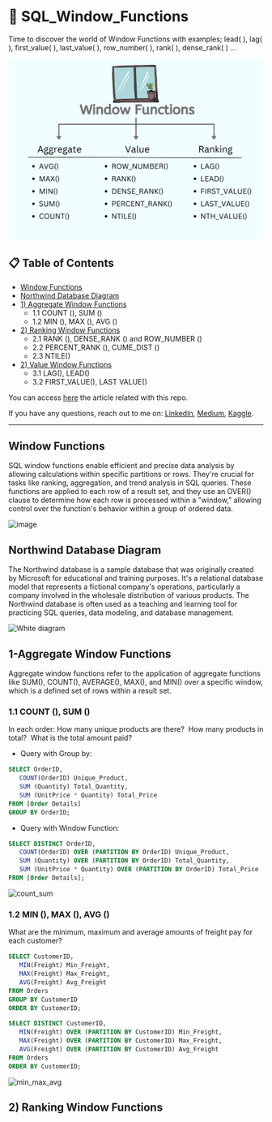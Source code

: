 # 📁 SQL_Window_Functions
Time to discover the world of Window Functions with examples; lead( ), lag( ), first_value( ), last_value( ), row_number( ), rank( ), dense_rank( ) …

![Window_Func](https://github.com/hhuseyincosgun/SQL_Window_Functions/blob/main/Window_Func.png)


## 📋 Table of Contents
- [Window Functions](#window-functions)
- [Northwind Database Diagram](#northwind-database-diagram)
- [1) Aggregate Window Functions](#1-aggregate-window-functions)
  - 1.1 COUNT (), SUM ()
  - 1.2 MIN (), MAX (), AVG ()
- [2) Ranking Window Functions](#queries-and-solutions)
  - 2.1 RANK (), DENSE_RANK () and ROW_NUMBER ()
  - 2.2 PERCENT_RANK (), CUME_DIST ()
  - 2.3 NTILE()
- [2) Value Window Functions](#queries-and-solutions)
  - 3.1 LAG(), LEAD()
  - 3.2 FIRST_VALUE(), LAST VALUE()

You can access [here](https://www.udemy.com/course/alistirmalarla-sql-ogreniyorum/) the article related with this repo.

If you have any questions, reach out to me on:
[LinkedIn](https://www.linkedin.com/in/hasanhuseyincosgun/),
[Medium](https://medium.com/@hhuseyincosgun),
[Kaggle](https://www.kaggle.com/huseyincosgun).
***

## Window Functions
SQL window functions enable efficient and precise data analysis by allowing calculations within specific partitions or rows. They're crucial for tasks like ranking, aggregation, and trend analysis in SQL queries.
These functions are applied to each row of a result set, and they use an OVER() clause to determine how each row is processed within a "window," allowing control over the function's behavior within a group of ordered data.

![image](https://github.com/hhuseyincosgun/SQL_Window_Functions/assets/21257660/1b882d0a-0080-4931-b06e-8e12c338ff3b)

## Northwind Database Diagram
The Northwind database is a sample database that was originally created by Microsoft for educational and training purposes. It's a relational database model that represents a fictional company's operations, particularly a company involved in the wholesale distribution of various products. The Northwind database is often used as a teaching and learning tool for practicing SQL queries, data modeling, and database management.

![White diagram](https://github.com/hhuseyincosgun/SQL_Window_Functions/assets/21257660/d4329263-a798-4a61-99ac-533291a527f8)

## 1-Aggregate Window Functions
Aggregate window functions refer to the application of aggregate functions like SUM(), COUNT(), AVERAGE(), MAX(), and MIN() over a specific window, which is a defined set of rows within a result set.

### 1.1 COUNT (), SUM ()
In each order: 
How many unique products are there? 
How many products in total? 
What is the total amount paid?

- Query with Group by:
````sql
SELECT OrderID,
   COUNT(OrderID) Unique_Product,
   SUM (Quantity) Total_Quantity,
   SUM (UnitPrice * Quantity) Total_Price
FROM [Order Details]
GROUP BY OrderID;
````

- Query with Window Function:
````sql
SELECT DISTINCT OrderID,
   COUNT(OrderID) OVER (PARTITION BY OrderID) Unique_Product,
   SUM (Quantity) OVER (PARTITION BY OrderID) Total_Quantity,
   SUM (UnitPrice * Quantity) OVER (PARTITION BY OrderID) Total_Price
FROM [Order Details];
````

![count_sum](https://github.com/hhuseyincosgun/SQL_Window_Functions/assets/21257660/8d4a59d1-1e8e-4655-a90f-a004b199ce36)

### 1.2 MIN (), MAX (), AVG ()

What are the minimum, maximum and average amounts of freight pay for each customer?

````sql
SELECT CustomerID,
   MIN(Freight) Min_Freight,
   MAX(Freight) Max_Freight,
   AVG(Freight) Avg_Freight
FROM Orders
GROUP BY CustomerID
ORDER BY CustomerID;
````

````sql
SELECT DISTINCT CustomerID,
   MIN(Freight) OVER (PARTITION BY CustomerID) Min_Freight,
   MAX(Freight) OVER (PARTITION BY CustomerID) Max_Freight,
   AVG(Freight) OVER (PARTITION BY CustomerID) Avg_Freight
FROM Orders
ORDER BY CustomerID;
````
![min_max_avg](https://github.com/hhuseyincosgun/SQL_Window_Functions/assets/21257660/3b6adc26-12fe-4c03-ae8e-a88c8c7d340f)

## 2) Ranking Window Functions
 
